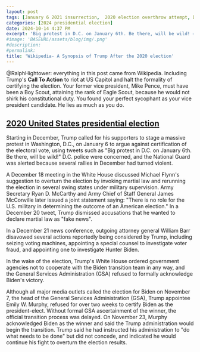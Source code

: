 ```yaml
---
layout: post
tags: [January 6 2021 insurrection,  2020 election overthrow attempt, Donald Trump]
categories: [2024 presidential election]
date: 2024-10-14 4:37 PM
excerpt: 'Big protest in D.C. on January 6th. Be there, will be wild! – Donald Trump'
#image: 'BASEURL/assets/blog/img/.png'
#description:
#permalink:
title: 'Wikipedia- A Synopsis of Trump After the 2020 election'
---
```



@RalphHightower: everything in this post came from Wikipedia. Including Trump's **Call To Action** to riot at US Capitol and halt the formality of certifying the election. Your former vice president, Mike Pence, must have been a Boy Scout, attaining the rank of Eagle Scout, because he would not shirk his constitutional duty. You found your perfect sycophant as your vice president candidate. He lies as much as you do.


## [2020 United States presidential election](https://en.wikipedia.org/wiki/2020_United_States_presidential_election?wprov=sfla1)

Starting in December, Trump called for his supporters to stage a massive protest in Washington, D.C., on January 6 to argue against certification of the electoral vote, using tweets such as "Big protest in D.C. on January 6th. Be there, will be wild!" D.C. police were concerned, and the National Guard was alerted because several rallies in December had turned violent.

A December 18 meeting in the White House discussed Michael Flynn's suggestion to overturn the election by invoking martial law and rerunning the election in several swing states under military supervision. Army Secretary Ryan D. McCarthy and Army Chief of Staff General James McConville later issued a joint statement saying: "There is no role for the U.S. military in determining the outcome of an American election." In a December 20 tweet, Trump dismissed accusations that he wanted to declare martial law as "fake news".

In a December 21 news conference, outgoing attorney general William Barr disavowed several actions reportedly being considered by Trump, including seizing voting machines, appointing a special counsel to investigate voter fraud, and appointing one to investigate Hunter Biden.

In the wake of the election, Trump's White House ordered government agencies not to cooperate with the Biden transition team in any way, and the General Services Administration (GSA) refused to formally acknowledge Biden's victory.

Although all major media outlets called the election for Biden on November 7, the head of the General Services Administration (GSA), Trump appointee Emily W. Murphy, refused for over two weeks to certify Biden as the president-elect. Without formal GSA ascertainment of the winner, the official transition process was delayed. On November 23, Murphy acknowledged Biden as the winner and said the Trump administration would begin the transition. Trump said he had instructed his administration to "do what needs to be done" but did not concede, and indicated he would continue his fight to overturn the election results.

